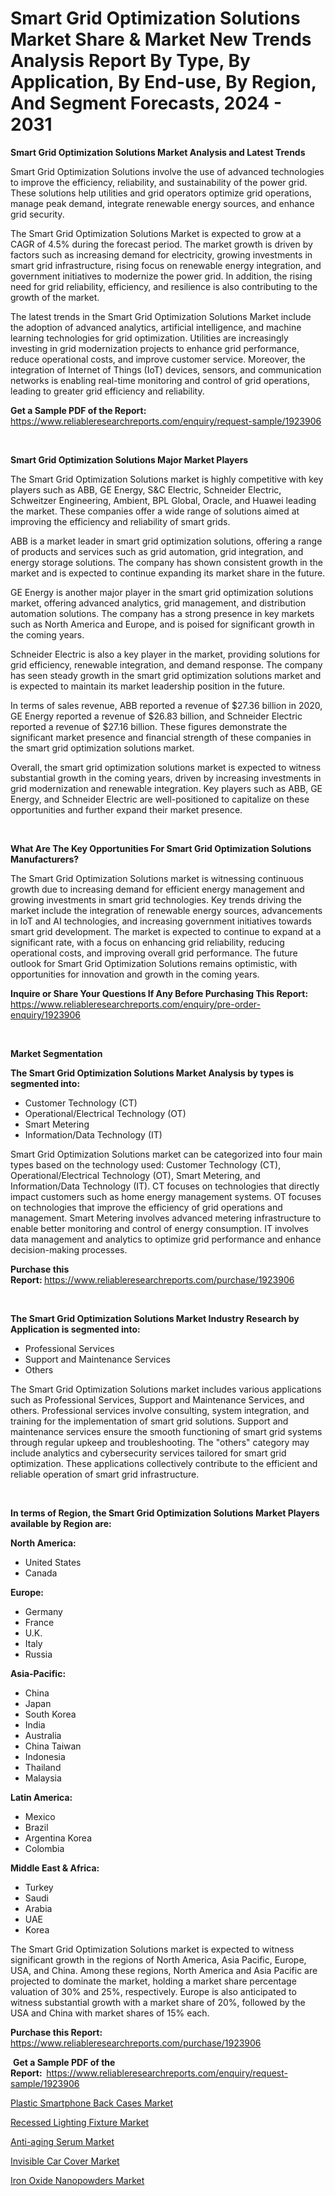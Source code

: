 <p><h1>Smart Grid Optimization Solutions Market Share & Market New Trends Analysis Report By Type, By Application, By End-use, By Region, And Segment Forecasts, 2024 - 2031</h1></p><p><strong>Smart Grid Optimization Solutions Market Analysis and Latest Trends</strong></p>
<p><p>Smart Grid Optimization Solutions involve the use of advanced technologies to improve the efficiency, reliability, and sustainability of the power grid. These solutions help utilities and grid operators optimize grid operations, manage peak demand, integrate renewable energy sources, and enhance grid security.</p><p>The Smart Grid Optimization Solutions Market is expected to grow at a CAGR of 4.5% during the forecast period. The market growth is driven by factors such as increasing demand for electricity, growing investments in smart grid infrastructure, rising focus on renewable energy integration, and government initiatives to modernize the power grid. In addition, the rising need for grid reliability, efficiency, and resilience is also contributing to the growth of the market.</p><p>The latest trends in the Smart Grid Optimization Solutions Market include the adoption of advanced analytics, artificial intelligence, and machine learning technologies for grid optimization. Utilities are increasingly investing in grid modernization projects to enhance grid performance, reduce operational costs, and improve customer service. Moreover, the integration of Internet of Things (IoT) devices, sensors, and communication networks is enabling real-time monitoring and control of grid operations, leading to greater grid efficiency and reliability.</p></p>
<p><strong>Get a Sample PDF of the Report:&nbsp;</strong> <a href="https://www.reliableresearchreports.com/enquiry/request-sample/1923906">https://www.reliableresearchreports.com/enquiry/request-sample/1923906</a></p>
<p>&nbsp;</p>
<p><strong>Smart Grid Optimization Solutions Major Market Players</strong></p>
<p><p>The Smart Grid Optimization Solutions market is highly competitive with key players such as ABB, GE Energy, S&C Electric, Schneider Electric, Schweitzer Engineering, Ambient, BPL Global, Oracle, and Huawei leading the market. These companies offer a wide range of solutions aimed at improving the efficiency and reliability of smart grids.</p><p>ABB is a market leader in smart grid optimization solutions, offering a range of products and services such as grid automation, grid integration, and energy storage solutions. The company has shown consistent growth in the market and is expected to continue expanding its market share in the future.</p><p>GE Energy is another major player in the smart grid optimization solutions market, offering advanced analytics, grid management, and distribution automation solutions. The company has a strong presence in key markets such as North America and Europe, and is poised for significant growth in the coming years.</p><p>Schneider Electric is also a key player in the market, providing solutions for grid efficiency, renewable integration, and demand response. The company has seen steady growth in the smart grid optimization solutions market and is expected to maintain its market leadership position in the future.</p><p>In terms of sales revenue, ABB reported a revenue of $27.36 billion in 2020, GE Energy reported a revenue of $26.83 billion, and Schneider Electric reported a revenue of $27.16 billion. These figures demonstrate the significant market presence and financial strength of these companies in the smart grid optimization solutions market.</p><p>Overall, the smart grid optimization solutions market is expected to witness substantial growth in the coming years, driven by increasing investments in grid modernization and renewable integration. Key players such as ABB, GE Energy, and Schneider Electric are well-positioned to capitalize on these opportunities and further expand their market presence.</p></p>
<p>&nbsp;</p>
<p><strong>What Are The Key Opportunities For Smart Grid Optimization Solutions Manufacturers?</strong></p>
<p><p>The Smart Grid Optimization Solutions market is witnessing continuous growth due to increasing demand for efficient energy management and growing investments in smart grid technologies. Key trends driving the market include the integration of renewable energy sources, advancements in IoT and AI technologies, and increasing government initiatives towards smart grid development. The market is expected to continue to expand at a significant rate, with a focus on enhancing grid reliability, reducing operational costs, and improving overall grid performance. The future outlook for Smart Grid Optimization Solutions remains optimistic, with opportunities for innovation and growth in the coming years.</p></p>
<p><strong>Inquire or Share Your Questions If Any Before Purchasing This Report:</strong> <a href="https://www.reliableresearchreports.com/enquiry/pre-order-enquiry/1923906">https://www.reliableresearchreports.com/enquiry/pre-order-enquiry/1923906</a></p>
<p>&nbsp;</p>
<p><strong>Market Segmentation</strong></p>
<p><strong>The Smart Grid Optimization Solutions Market Analysis by types is segmented into:</strong></p>
<p><ul><li>Customer Technology (CT)</li><li>Operational/Electrical Technology (OT)</li><li>Smart Metering</li><li>Information/Data Technology (IT)</li></ul></p>
<p><p>Smart Grid Optimization Solutions market can be categorized into four main types based on the technology used: Customer Technology (CT), Operational/Electrical Technology (OT), Smart Metering, and Information/Data Technology (IT). CT focuses on technologies that directly impact customers such as home energy management systems. OT focuses on technologies that improve the efficiency of grid operations and management. Smart Metering involves advanced metering infrastructure to enable better monitoring and control of energy consumption. IT involves data management and analytics to optimize grid performance and enhance decision-making processes.</p></p>
<p><strong>Purchase this Report:&nbsp;</strong><a href="https://www.reliableresearchreports.com/purchase/1923906">https://www.reliableresearchreports.com/purchase/1923906</a></p>
<p>&nbsp;</p>
<p><strong>The Smart Grid Optimization Solutions Market Industry Research by Application is segmented into:</strong></p>
<p><ul><li>Professional Services</li><li>Support and Maintenance Services</li><li>Others</li></ul></p>
<p><p>The Smart Grid Optimization Solutions market includes various applications such as Professional Services, Support and Maintenance Services, and others. Professional services involve consulting, system integration, and training for the implementation of smart grid solutions. Support and maintenance services ensure the smooth functioning of smart grid systems through regular upkeep and troubleshooting. The "others" category may include analytics and cybersecurity services tailored for smart grid optimization. These applications collectively contribute to the efficient and reliable operation of smart grid infrastructure.</p></p>
<p>&nbsp;</p>
<p><strong>In terms of Region, the Smart Grid Optimization Solutions Market Players available by Region are:</strong></p>
<p>
    <p> <strong> North America: </strong>
        <ul>
            <li>United States</li>
            <li>Canada</li>
        </ul>
        </p> 
    <p> <strong> Europe: </strong>
        <ul>
            <li>Germany</li>
            <li>France</li>
            <li>U.K.</li>
            <li>Italy</li>
            <li>Russia</li>
        </ul>
        </p> 
    <p> <strong> Asia-Pacific: </strong>
        <ul>
            <li>China</li>
            <li>Japan</li>
            <li>South Korea</li>
            <li>India</li>
            <li>Australia</li>
            <li>China Taiwan</li>
            <li>Indonesia</li>
            <li>Thailand</li>
            <li>Malaysia</li>
        </ul>
        </p> 
    <p> <strong> Latin America: </strong>
        <ul>
            <li>Mexico</li>
            <li>Brazil</li>
            <li>Argentina Korea</li>
            <li>Colombia</li>
        </ul>
        </p> 
    <p> <strong> Middle East & Africa: </strong>
        <ul>
            <li>Turkey</li>
            <li>Saudi</li>
            <li>Arabia</li>
            <li>UAE</li>
            <li>Korea</li>
        </ul>
    </p>
    </p>
<p><p>The Smart Grid Optimization Solutions market is expected to witness significant growth in the regions of North America, Asia Pacific, Europe, USA, and China. Among these regions, North America and Asia Pacific are projected to dominate the market, holding a market share percentage valuation of 30% and 25%, respectively. Europe is also anticipated to witness substantial growth with a market share of 20%, followed by the USA and China with market shares of 15% each.</p></p>
<p><strong>Purchase this Report: </strong><a href="https://www.reliableresearchreports.com/purchase/1923906">https://www.reliableresearchreports.com/purchase/1923906</a></p>
<p>&nbsp;<strong>Get a Sample PDF of the Report:&nbsp;&nbsp;</strong><a href="https://www.reliableresearchreports.com/enquiry/request-sample/1923906">https://www.reliableresearchreports.com/enquiry/request-sample/1923906</a></p>
<p><strong></strong></p>
<p><p><a href="https://nifty-kite-d51.notion.site/Plastic-Smartphone-Back-Cases-Market-Size-Reflecting-a-Forecast-Till-2031-Market-By-Type-By-Applic-345b70accc8f42c0a8e3ffd1d8e16b7b">Plastic Smartphone Back Cases Market</a></p><p><a href="https://view.publitas.com/reportprime-1/recessed-lighting-fixture-market-size-focuses-on-market-dynamics-in-depth-analysis-and-future-projections-of-its-market-forecasted-for-period-from-2024-to-2031/">Recessed Lighting Fixture Market</a></p><p><a href="https://ivy-potential-64b.notion.site/Anti-aging-Serum-Market-Size-Focuses-on-Market-Dynamics-In-Depth-Analysis-and-Future-Projections-of-20b90051ac7c440891729bf8b64dd38f">Anti-aging Serum Market</a></p><p><a href="https://view.publitas.com/reportprime-1/invisible-car-cover-market-share-market-new-trends-analysis-report-by-type-by-application-by-end-use-by-region-and-segment-forecasts-2024-2031/">Invisible Car Cover Market</a></p><p><a href="https://five-trouble-98a.notion.site/Iron-Oxide-Nanopowders-Market-Research-Report-Provides-Critical-Insights-that-can-help-Shape-Busines-2854fc6f5d13468ca49000b0416a2431">Iron Oxide Nanopowders Market</a></p></p>